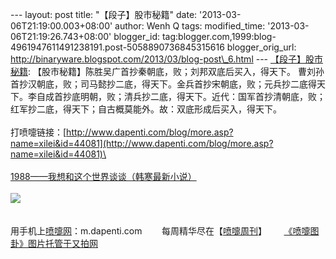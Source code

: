 --- layout: post title: "【段子】股市秘籍" date:
'2013-03-06T21:19:00.003+08:00' author: Wenh Q tags: modified\_time:
'2013-03-06T21:19:26.743+08:00' blogger\_id:
tag:blogger.com,1999:blog-4961947611491238191.post-5058890736845315616
blogger\_orig\_url:
http://binaryware.blogspot.com/2013/03/blog-post\_6.html ---
[【段子】股市秘籍](http://www.dapenti.com/blog/more.asp?name=xilei&id=44081):
【股市秘籍】陈胜吴广首抄秦朝底，败；刘邦双底后买入，得天下。
曹刘孙首抄汉朝底，败；司马懿抄二底，得天下。金兵首抄宋朝底，败；元兵抄二底得天下。李自成首抄底明朝，败；清兵抄二底，得天下。近代：国军首抄清朝底，败；红军抄二底，得天下；自古概莫能外。故：双底形成后买入，得天下。\
\
打喷嚏链接：[http://www.dapenti.com/blog/more.asp?name=xilei&id=44081](http://www.dapenti.com/blog/more.asp?name=xilei&id=44081)\
\
\
[1988——我想和这个世界谈谈（韩寒最新小说）](http://union.dangdang.com/transfer/transfer.aspx?from=P-267767&backurl=http://product.dangdang.com/product.aspx?product_id=20930988)\
\
[![](http://union.vancl.com/adpic.aspx?w=560&h=80)](http://www.vancl.com/WebSource/WebSource.aspx?source=dapenti&url=http://www.vancl.com/)\
\
\
用手机上[喷嚏网](http://www.dapenti.com/)：m.dapenti.com
       每周精华尽在【[喷嚏周刊](http://www.dapenti.com/blog/blog.asp?subjectid=126&name=dapenti)】       [《喷嚏图卦》图片托管于又拍网](http://v.yupoo.com/?utm_source=dapenti&utm_medium=lianjie&utm_campaign=dptrss "又拍图片管家")
